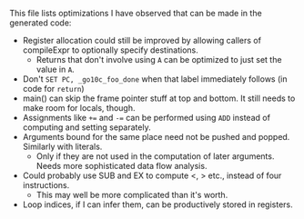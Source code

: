 This file lists optimizations I have observed that can be made in the generated code:

* Register allocation could still be improved by allowing callers of compileExpr to optionally specify destinations.
    - Returns that don't involve using `A` can be optimized to just set the value in `A`.
* Don't `SET PC, _go10c_foo_done` when that label immediately follows (in code for `return`)
* main() can skip the frame pointer stuff at top and bottom. It still needs to make room for locals, though.
* Assignments like `+=` and `-=` can be performed using `ADD` instead of computing and setting separately.
* Arguments bound for the same place need not be pushed and popped. Similarly with literals.
    - Only if they are not used in the computation of later arguments. Needs more sophisticated data flow analysis.
* Could probably use SUB and EX to compute <, > etc., instead of four instructions.
    - This may well be more complicated than it's worth.
* Loop indices, if I can infer them, can be productively stored in registers.

